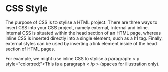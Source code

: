 # CSS Style

The purpose of CSS is to stylise a HTML project. There are three ways to insert CSS into your CSS project, namely external, internal and inline. Internal CSS is situated within the head section of an HTML page, whereas inline CSS is inserted directly into a single element, such as a h1 tag. Finally, external styles can be used by inserting a link element inside of the head section of HTML pages. 

For example, we might use inline CSS to stylise a paragraph: < p style="color:red;">This is a paragraph < /p > (spaces for illustration only).